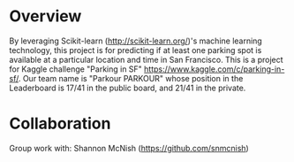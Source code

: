 # Overview
By leveraging Scikit-learn (http://scikit-learn.org/)'s machine learning technology, this project is for predicting if at least one parking spot is available at a particular location and time in San Francisco. This is a project for Kaggle challenge "Parking in SF" https://www.kaggle.com/c/parking-in-sf/. Our team name is "Parkour PARKOUR" whose position in the Leaderboard is 17/41 in the public board, and 21/41 in the private.

# Collaboration
Group work with: Shannon McNish (https://github.com/snmcnish)
